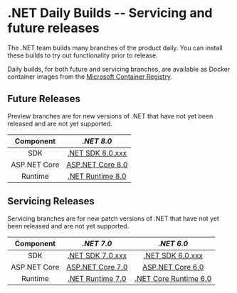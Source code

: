 # .NET Daily Builds -- Servicing and future releases

The .NET team builds many branches of the product daily. You can install these builds to try out functionality prior to release.

Daily builds, for both future and servicing branches, are available as Docker container images from the [Microsoft Container Registry](https://hub.docker.com/_/microsoft-dotnet-nightly/).

## Future Releases

Preview branches are for new versions of .NET that have not yet been released and are not yet supported.

|Component|*.NET 8.0*
|:------:|:------:|
|SDK|[.NET SDK 8.0.xxx](https://github.com/dotnet/installer/blob/main/README.md#installers-and-binaries)
|ASP.NET Core|[ASP.NET Core 8.0](https://github.com/dotnet/aspnetcore/blob/main/docs/DailyBuilds.md)
|Runtime|[.NET Runtime 8.0](https://github.com/dotnet/runtime/blob/main/docs/project/dogfooding.md)

## Servicing Releases

Servicing branches are for new patch versions of .NET that have not yet been released and are not yet supported.

|Component|*.NET 7.0*|*.NET 6.0*|
|:------:|:------:|:------:
|SDK|[.NET SDK 7.0.xxx](https://github.com/dotnet/installer/blob/main/README.md#installers-and-binaries)|[.NET SDK 6.0.xxx](https://github.com/dotnet/installer/blob/main/README.md#installers-and-binaries)|
|ASP.NET Core|[ASP.NET Core 7.0](https://github.com/dotnet/aspnetcore/blob/main/docs/DailyBuilds.md)|[ASP.NET Core 6.0](https://github.com/dotnet/aspnetcore/blob/main/docs/DailyBuilds.md)|
|Runtime|[.NET Runtime 7.0](https://github.com/dotnet/runtime/blob/main/docs/project/dogfooding.md)|[.NET Core Runtime 6.0](https://github.com/dotnet/runtime/blob/main/docs/project/dogfooding.md)|
